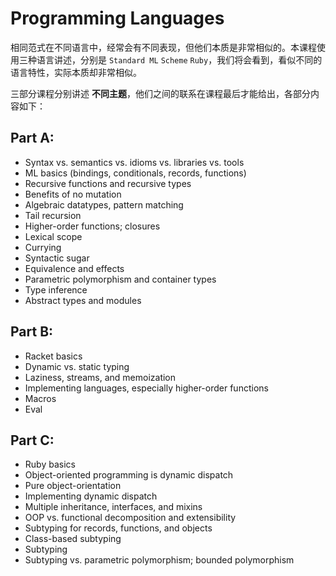 # Programming Languages

相同范式在不同语言中，经常会有不同表现，但他们本质是非常相似的。本课程使用三种语言讲述，分别是 `Standard ML` `Scheme` `Ruby`，我们将会看到，看似不同的语言特性，实际本质却非常相似。

三部分课程分别讲述 **不同主题**，他们之间的联系在课程最后才能给出，各部分内容如下：

## Part A:

* Syntax vs. semantics vs. idioms vs. libraries vs. tools
* ML basics (bindings, conditionals, records, functions)
* Recursive functions and recursive types
* Benefits of no mutation
* Algebraic datatypes, pattern matching
* Tail recursion
* Higher-order functions; closures
* Lexical scope
* Currying
* Syntactic sugar
* Equivalence and effects
* Parametric polymorphism and container types
* Type inference
* Abstract types and modules

## Part B:

* Racket basics
* Dynamic vs. static typing
* Laziness, streams, and memoization
* Implementing languages, especially higher-order functions
* Macros
* Eval

## Part C:

* Ruby basics
* Object-oriented programming is dynamic dispatch
* Pure object-orientation
* Implementing dynamic dispatch
* Multiple inheritance, interfaces, and mixins
* OOP vs. functional decomposition and extensibility
* Subtyping for records, functions, and objects
* Class-based subtyping
* Subtyping
* Subtyping vs. parametric polymorphism; bounded polymorphism
